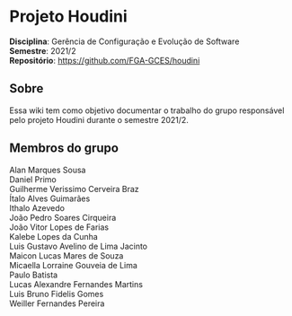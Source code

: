 # Projeto Houdini

**Disciplina**: Gerência de Configuração e Evolução de Software<br>
**Semestre**: 2021/2<br>
**Repositório**: https://github.com/FGA-GCES/houdini<br>

## Sobre

Essa wiki tem como objetivo documentar o trabalho do grupo responsável pelo projeto Houdini durante o semestre 2021/2. 

## Membros do grupo

Alan Marques Sousa <br>
Daniel Primo <br>
Guilherme Verissimo Cerveira Braz<br>
Ítalo Alves Guimarães<br>
Ithalo Azevedo<br>
João Pedro Soares Cirqueira<br>
João Vitor Lopes de Farias<br>
Kalebe Lopes da Cunha<br>
Luis Gustavo Avelino de Lima Jacinto<br>
Maicon Lucas Mares de Souza<br>
Micaella Lorraine Gouveia de Lima<br>
Paulo Batista<br>
Lucas Alexandre Fernandes Martins<br>
Luis Bruno Fidelis Gomes<br>
Weiller Fernandes Pereira<br>
